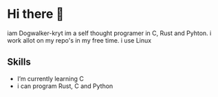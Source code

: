 # Hi there 👋
iam Dogwalker-kryt im a self thought programer in C, Rust and Pyhton.
i work allot on my repo's in my free time. 
i use Linux

## Skills
- I’m currently learning C
- i can program Rust, C and Python



  
